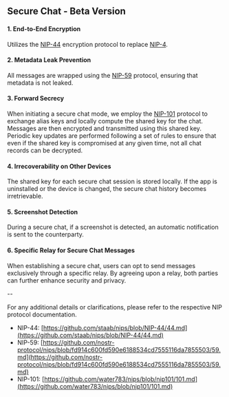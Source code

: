 ## **Secure Chat - Beta Version**

#### **1. End-to-End Encryption**
 
Utilizes the [NIP-44](https://github.com/staab/nips/blob/NIP-44/44.md) encryption protocol to replace [NIP-4](https://github.com/nostr-protocol/nips/blob/master/04.md).
   
#### **2. Metadata Leak Prevention**

All messages are wrapped using the [NIP-59](https://github.com/nostr-protocol/nips/blob/fd914c600fd590e6188534cd7555116da7855503/59.md) protocol, ensuring that metadata is not leaked.
   
#### **3. Forward Secrecy**

When initiating a secure chat mode, we employ the [NIP-101](https://github.com/water783/nips/blob/nip101/101.md) protocol to exchange alias keys and locally compute the shared key for the chat. Messages are then encrypted and transmitted using this shared key. Periodic key updates are performed following a set of rules to ensure that even if the shared key is compromised at any given time, not all chat records can be decrypted.
   
#### **4. Irrecoverability on Other Devices**

The shared key for each secure chat session is stored locally. If the app is uninstalled or the device is changed, the secure chat history becomes irretrievable.

#### **5. Screenshot Detection**

During a secure chat, if a screenshot is detected, an automatic notification is sent to the counterparty.
   
#### **6. Specific Relay for Secure Chat Messages**

When establishing a secure chat, users can opt to send messages exclusively through a specific relay. By agreeing upon a relay, both parties can further enhance security and privacy.

-- 

For any additional details or clarifications, please refer to the respective NIP protocol documentation.

- NIP-44: [https://github.com/staab/nips/blob/NIP-44/44.md](https://github.com/staab/nips/blob/NIP-44/44.md)
- NIP-59: [https://github.com/nostr-protocol/nips/blob/fd914c600fd590e6188534cd7555116da7855503/59.md](https://github.com/nostr-protocol/nips/blob/fd914c600fd590e6188534cd7555116da7855503/59.md)
- NIP-101: [https://github.com/water783/nips/blob/nip101/101.md](https://github.com/water783/nips/blob/nip101/101.md)
